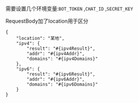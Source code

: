 需要设置几个环境变量:`BOT_TOKEN` ,`CHAT_ID` ,`SECRET_KEY`
  
RequestBody加了location用于区分  

```
{
    "location": "某地",
    "ipv4": {
        "result": "#{ipv4Result}",
        "addr": "#{ipv4Addr}",
        "domains": "#{ipv4Domains}"
    },
    "ipv6": {
        "result": "#{ipv6Result}",
        "addr": "#{ipv6Addr}",
        "domains": "#{ipv6Domains}"
    }
}
